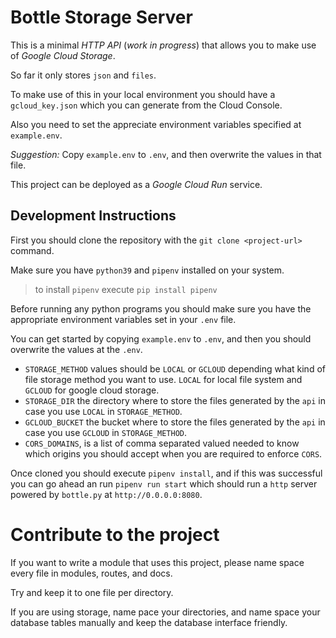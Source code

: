 # Bottle Storage Server

This is a minimal _HTTP API_ (_work in progress_) that allows you
to make use of _Google Cloud Storage_.

So far it only stores `json` and `files`.

To make use of this in your local environment you should have a
`gcloud_key.json` which you can generate from the Cloud Console.

Also you need to set the appreciate environment variables specified at
`example.env`.

_Suggestion:_ Copy `example.env` to `.env`, and then overwrite the values
in that file.

This project can be deployed as a _Google Cloud Run_ service.

## Development Instructions

First you should clone the repository with the `git clone <project-url>` command.

Make sure you have `python39` and `pipenv` installed on your system.

> to install `pipenv` execute `pip install pipenv`

Before running any python programs you should make sure you have the appropriate 
environment variables set in your `.env` file.

You can get started by copying `example.env` to `.env`, and then you should
overwrite the values at the `.env`.

 - `STORAGE_METHOD` values should be `LOCAL` or `GCLOUD` depending what kind of
 file storage method you want to use. `LOCAL` for local file system and `GCLOUD` for
 google cloud storage.
 - `STORAGE_DIR` the directory where to store the files generated by the `api` in case you use `LOCAL` in `STORAGE_METHOD`.
 - `GCLOUD_BUCKET` the bucket where to store the files generated by the `api` in case you use `GCLOUD` in `STORAGE_METHOD`.
 - `CORS_DOMAINS`, is a list of comma separated valued needed to know which origins you should accept when you are required to enforce `CORS`.

Once cloned you should execute `pipenv install`, and if this was successful you can
go ahead an run `pipenv run start` which should run a `http` server powered by
`bottle.py` at `http://0.0.0.0:8080`.


# Contribute to the project

If you want to write a module that uses this project, please
name space every file in modules, routes, and docs.

Try and keep it to one file per directory.

If you are using storage, name pace your directories, and name space
your database tables manually and keep the database interface 
friendly.
